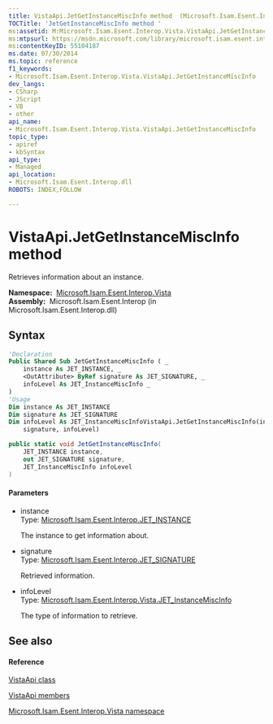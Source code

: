 ```yaml
---
title: VistaApi.JetGetInstanceMiscInfo method  (Microsoft.Isam.Esent.Interop.Vista)
TOCTitle: 'JetGetInstanceMiscInfo method '
ms:assetid: M:Microsoft.Isam.Esent.Interop.Vista.VistaApi.JetGetInstanceMiscInfo(Microsoft.Isam.Esent.Interop.JET_INSTANCE,Microsoft.Isam.Esent.Interop.JET_SIGNATURE@,Microsoft.Isam.Esent.Interop.Vista.JET_InstanceMiscInfo)
ms:mtpsurl: https://msdn.microsoft.com/library/microsoft.isam.esent.interop.vista.vistaapi.jetgetinstancemiscinfo(v=EXCHG.10)
ms:contentKeyID: 55104187
ms.date: 07/30/2014
ms.topic: reference
f1_keywords:
- Microsoft.Isam.Esent.Interop.Vista.VistaApi.JetGetInstanceMiscInfo
dev_langs:
- CSharp
- JScript
- VB
- other
api_name: 
- Microsoft.Isam.Esent.Interop.Vista.VistaApi.JetGetInstanceMiscInfo
topic_type: 
- apiref
- kbSyntax
api_type: 
- Managed
api_location: 
- Microsoft.Isam.Esent.Interop.dll
ROBOTS: INDEX,FOLLOW

---
```


# VistaApi.JetGetInstanceMiscInfo method

Retrieves information about an instance.

**Namespace:**  [Microsoft.Isam.Esent.Interop.Vista](hh558039\(v=exchg.10\).md)  
**Assembly:**  Microsoft.Isam.Esent.Interop (in Microsoft.Isam.Esent.Interop.dll)

## Syntax

``` vb
'Declaration
Public Shared Sub JetGetInstanceMiscInfo ( _
    instance As JET_INSTANCE, _
    <OutAttribute> ByRef signature As JET_SIGNATURE, _
    infoLevel As JET_InstanceMiscInfo _
)
'Usage
Dim instance As JET_INSTANCE
Dim signature As JET_SIGNATURE
Dim infoLevel As JET_InstanceMiscInfoVistaApi.JetGetInstanceMiscInfo(instance, _
    signature, infoLevel)
```

``` csharp
public static void JetGetInstanceMiscInfo(
    JET_INSTANCE instance,
    out JET_SIGNATURE signature,
    JET_InstanceMiscInfo infoLevel
)
```

#### Parameters

  - instance  
    Type: [Microsoft.Isam.Esent.Interop.JET_INSTANCE](hh564593\(v=exchg.10\).md)  
    
    The instance to get information about.

<!-- end list -->

  - signature  
    Type: [Microsoft.Isam.Esent.Interop.JET_SIGNATURE](hh564644\(v=exchg.10\).md)  
    
    Retrieved information.

<!-- end list -->

  - infoLevel  
    Type: [Microsoft.Isam.Esent.Interop.Vista.JET_InstanceMiscInfo](hh566355\(v=exchg.10\).md)  
    
    The type of information to retrieve.

## See also

#### Reference

[VistaApi class](dn335321\(v=exchg.10\).md)

[VistaApi members](dn335317\(v=exchg.10\).md)

[Microsoft.Isam.Esent.Interop.Vista namespace](hh558039\(v=exchg.10\).md)


